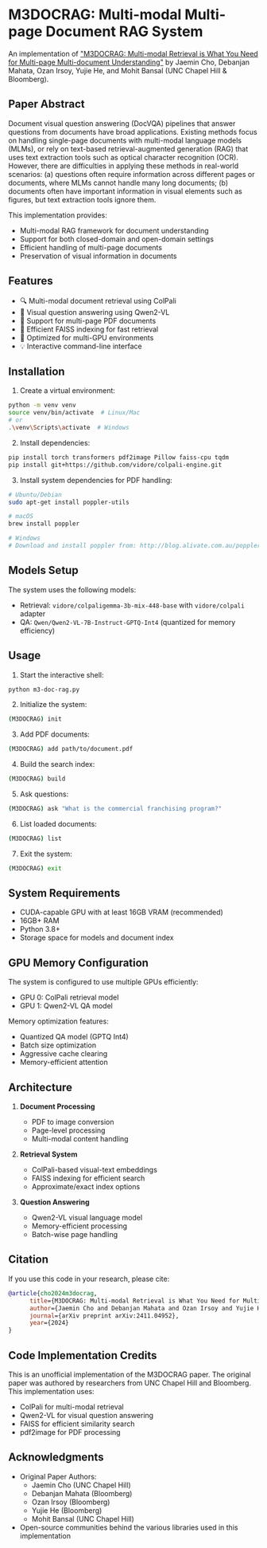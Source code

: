 # M3DOCRAG: Multi-modal Multi-page Document RAG System

An implementation of ["M3DOCRAG: Multi-modal Retrieval is What You Need for Multi-page Multi-document Understanding"](https://arxiv.org/abs/2411.04952) by Jaemin Cho, Debanjan Mahata, Ozan Irsoy, Yujie He, and Mohit Bansal (UNC Chapel Hill & Bloomberg).

## Paper Abstract

Document visual question answering (DocVQA) pipelines that answer questions from documents have broad applications. Existing methods focus on handling single-page documents with multi-modal language models (MLMs), or rely on text-based retrieval-augmented generation (RAG) that uses text extraction tools such as optical character recognition (OCR). However, there are difficulties in applying these methods in real-world scenarios: (a) questions often require information across different pages or documents, where MLMs cannot handle many long documents; (b) documents often have important information in visual elements such as figures, but text extraction tools ignore them.

This implementation provides:
- Multi-modal RAG framework for document understanding
- Support for both closed-domain and open-domain settings
- Efficient handling of multi-page documents
- Preservation of visual information in documents

## Features

- 🔍 Multi-modal document retrieval using ColPali
- 🤖 Visual question answering using Qwen2-VL
- 📄 Support for multi-page PDF documents
- 💾 Efficient FAISS indexing for fast retrieval
- 🎯 Optimized for multi-GPU environments
- 💡 Interactive command-line interface

## Installation

1. Create a virtual environment:
```bash
python -m venv venv
source venv/bin/activate  # Linux/Mac
# or
.\venv\Scripts\activate  # Windows
```

2. Install dependencies:
```bash
pip install torch transformers pdf2image Pillow faiss-cpu tqdm
pip install git+https://github.com/vidore/colpali-engine.git
```

3. Install system dependencies for PDF handling:
```bash
# Ubuntu/Debian
sudo apt-get install poppler-utils

# macOS
brew install poppler

# Windows
# Download and install poppler from: http://blog.alivate.com.au/poppler-windows/
```

## Models Setup

The system uses the following models:
- Retrieval: `vidore/colpaligemma-3b-mix-448-base` with `vidore/colpali` adapter
- QA: `Qwen/Qwen2-VL-7B-Instruct-GPTQ-Int4` (quantized for memory efficiency)

## Usage

1. Start the interactive shell:
```bash
python m3-doc-rag.py
```

2. Initialize the system:
```bash
(M3DOCRAG) init
```

3. Add PDF documents:
```bash
(M3DOCRAG) add path/to/document.pdf
```

4. Build the search index:
```bash
(M3DOCRAG) build
```

5. Ask questions:
```bash
(M3DOCRAG) ask "What is the commercial franchising program?"
```

6. List loaded documents:
```bash
(M3DOCRAG) list
```

7. Exit the system:
```bash
(M3DOCRAG) exit
```

## System Requirements

- CUDA-capable GPU with at least 16GB VRAM (recommended)
- 16GB+ RAM
- Python 3.8+
- Storage space for models and document index

## GPU Memory Configuration

The system is configured to use multiple GPUs efficiently:
- GPU 0: ColPali retrieval model
- GPU 1: Qwen2-VL QA model

Memory optimization features:
- Quantized QA model (GPTQ Int4)
- Batch size optimization
- Aggressive cache clearing
- Memory-efficient attention

## Architecture

1. **Document Processing**
   - PDF to image conversion
   - Page-level processing
   - Multi-modal content handling

2. **Retrieval System**
   - ColPali-based visual-text embeddings
   - FAISS indexing for efficient search
   - Approximate/exact index options

3. **Question Answering**
   - Qwen2-VL visual language model
   - Memory-efficient processing
   - Batch-wise page handling

## Citation

If you use this code in your research, please cite:

```bibtex
@article{cho2024m3docrag,
      title={M3DOCRAG: Multi-modal Retrieval is What You Need for Multi-page Multi-document Understanding}, 
      author={Jaemin Cho and Debanjan Mahata and Ozan Irsoy and Yujie He and Mohit Bansal},
      journal={arXiv preprint arXiv:2411.04952},
      year={2024}
}
```

## Code Implementation Credits

This is an unofficial implementation of the M3DOCRAG paper. The original paper was authored by researchers from UNC Chapel Hill and Bloomberg. This implementation uses:
- ColPali for multi-modal retrieval
- Qwen2-VL for visual question answering
- FAISS for efficient similarity search
- pdf2image for PDF processing

## Acknowledgments

- Original Paper Authors:
  - Jaemin Cho (UNC Chapel Hill)
  - Debanjan Mahata (Bloomberg)
  - Ozan Irsoy (Bloomberg)
  - Yujie He (Bloomberg)
  - Mohit Bansal (UNC Chapel Hill)
- Open-source communities behind the various libraries used in this implementation
